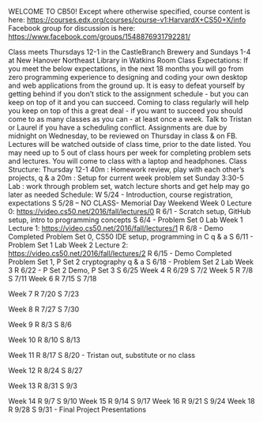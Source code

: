 WELCOME TO CB50!
Except where otherwise specified, course content is here: https://courses.edx.org/courses/course-v1:HarvardX+CS50+X/info
Facebook group for discussion is here: https://www.facebook.com/groups/1548876931792281/
 
Class meets Thursdays 12-1 in the CastleBranch Brewery and Sundays 1-4 at New Hanover Northeast Library in Watkins Room
Class Expectations:
If you meet the below expectations, in the next 18 months you will go from zero programming experience to designing and coding your own desktop and web applications from the ground up. It is easy to defeat yourself by getting behind if you don’t stick to the assignment schedule - but you can keep on top of it and you can succeed. Coming to class regularly will help you keep on top of this a great deal - if you want to succeed you should come to as many classes as you can - at least once a week. Talk to Tristan or Laurel if you have a scheduling conflict.
Assignments are due by midnight on Wednesday, to be reviewed on Thursday in class & on FB.
Lectures will be watched outside of class time, prior to the date listed.
You may need up to 5 out of class hours per week for completing problem sets and lectures.
You will come to class with a laptop and headphones.
Class Structure:
Thursday 12-1
40m : Homework review, play with each other’s projects, q & a
20m : Setup for current week problem set
Sunday 3:30-5
Lab : work through problem set, watch lecture shorts and get help 
may go later as needed
Schedule:
W 5/24 - Introduction, course registration, expectations
S 5/28 – NO CLASS- Memorial Day Weekend
Week 0
Lecture 0: https://video.cs50.net/2016/fall/lectures/0
R 6/1  - Scratch setup, GitHub setup, intro to programming concepts
S 6/4 - Problem Set 0 Lab
Week 1
Lecture 1: https://video.cs50.net/2016/fall/lectures/1
R 6/8  - Demo Completed Problem Set 0, CS50 IDE setup, programming in C q & a
S 6/11 - Problem Set 1 Lab
Week 2
Lecture 2: https://video.cs50.net/2016/fall/lectures/2
R 6/15 - Demo Completed Problem Set 1, P Set 2 cryptography q & a
S 6/18 - Problem Set 2 Lab
Week 3
R 6/22 - P Set 2 Demo, P Set 3 
S 6/25
Week 4
R 6/29
S 7/2
Week 5
R 7/8
S 7/11
Week 6
R 7/15
S 7/18
 
Week 7
R 7/20
S 7/23
 
Week 8
R 7/27
S 7/30
 
Week 9
R 8/3
S 8/6
 
Week 10
R 8/10
S 8/13
 
Week 11
R 8/17
S 8/20 - Tristan out, substitute or no class
 
Week 12
R 8/24
S 8/27
 
Week 13
R 8/31
S 9/3
 
 
Week 14
R 9/7
S 9/10
Week 15
R 9/14
S 9/17
Week 16
R 9/21
S 9/24
Week 18 
R 9/28
S 9/31 - Final Project Presentations
